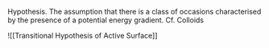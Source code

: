 Hypothesis. The assumption that there is a class of occasions characterised by the presence of a potential energy gradient. Cf. Colloids

![[Transitional Hypothesis of Active Surface]]